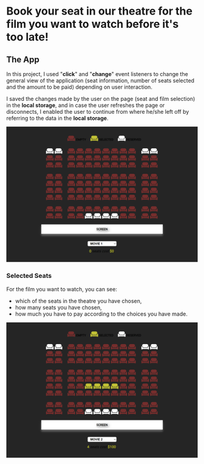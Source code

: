 # Book your seat in our theatre for the film you want to watch before it's too late!

## The App

In this project, I used "**click**" and "**change**" event listeners to change the general view of the application (seat information, number of seats selected and the amount to be paid) depending on user interaction.

I saved the changes made by the user on the page (seat and film selection) in the **local storage**, and in case the user refreshes the page or disconnects, I enabled the user to continue from where he/she left off by referring to the data in the **local storage**.

![General Appearance](./cinematicketapp.png)

### Selected Seats

For the film you want to watch, you can see:

- which of the seats in the theatre you have chosen,
- how many seats you have chosen,
- how much you have to pay according to the choices you have made.

![Selected Seat and Price Appearance](./cinematicketapp2.png)
